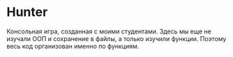 # Hunter
Консольная игра, созданная с моими студентами.
Здесь мы еще не изучали ООП и сохранение в файлы, а только изучили функции.
Поэтому весь код организован именно по функциям.

